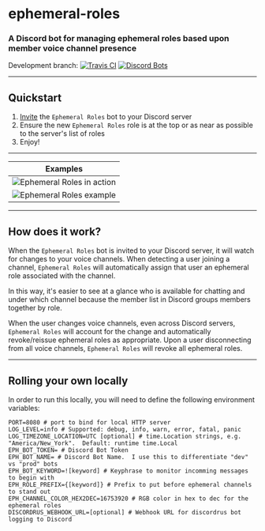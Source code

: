 # ephemeral-roles
### A Discord bot for managing ephemeral roles based upon member voice channel presence


Development branch: [![Travis CI](https://travis-ci.org/ewohltman/ephemeral-roles.svg?branch=develop)](https://travis-ci.org/ewohltman/ephemeral-roles.svg?branch=develop)
[![Discord Bots](https://discordbots.org/api/widget/status/392419127626694676.svg)](https://discordbots.org/bot/392419127626694676)

----

## Quickstart

1. [Invite](https://discordapp.com/oauth2/authorize?client_id=392419127626694676&scope=bot&permissions=268435456) the `Ephemeral Roles` bot to your Discord server
2. Ensure the new `Ephemeral Roles` role is at the top or as near as possible to the server's list of roles
4. Enjoy!

----

| Examples |
| :------: |
| ![Ephemeral Roles in action](https://media.giphy.com/media/3o6nUQ3e70R3uo5uzS/giphy.gif) |
| ![Ephemeral Roles example](https://i.imgur.com/RSHOAoz.png) |

----

## How does it work?

When the `Ephemeral Roles` bot is invited to your Discord server, it will watch
for changes to your voice channels.  When detecting a user joining a channel,
`Ephemeral Roles` will automatically assign that user an ephemeral role
associated with the channel. 

In this way, it's easier to see at a glance who is available for chatting and
under which channel because the member list in Discord groups members together
by role.

When the user changes voice channels, even across Discord servers,
`Ephemeral Roles` will account for the change and automatically revoke/reissue
ephemeral roles as appropriate.  Upon a user disconnecting from all voice channels,
`Ephemeral Roles` will revoke all ephemeral roles.

----

## Rolling your own locally
 
In order to run this locally, you will need to define the following environment
variables:

```
PORT=8080 # port to bind for local HTTP server
LOG_LEVEL=info # Supported: debug, info, warn, error, fatal, panic
LOG_TIMEZONE_LOCATION=UTC [optional] # time.Location strings, e.g. "America/New_York".  Default: runtime time.Local
EPH_BOT_TOKEN= # Discord Bot Token
EPH_BOT_NAME= # Discord Bot Name.  I use this to differentiate "dev" vs "prod" bots
EPH_BOT_KEYWORD=![keyword] # Keyphrase to monitor incomming messages to begin with
EPH_ROLE_PREFIX={[keyword]} # Prefix to put before ephemeral channels to stand out 
EPH_CHANNEL_COLOR_HEX2DEC=16753920 # RGB color in hex to dec for the ephemeral roles
DISCORDRUS_WEBHOOK_URL=[optional] # Webhook URL for discordrus bot logging to Discord
```